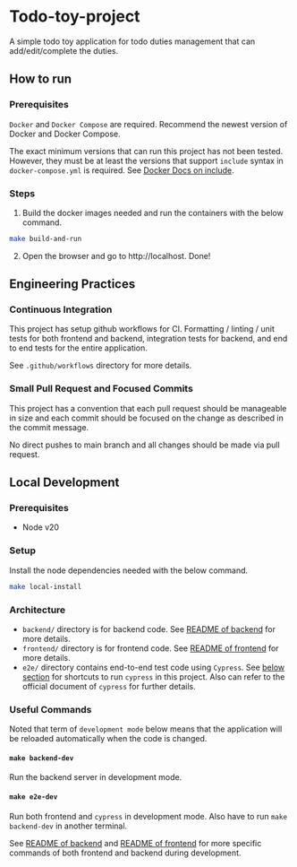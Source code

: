 # Todo-toy-project

A simple todo toy application for todo duties management that can add/edit/complete the duties.

## How to run

### Prerequisites

`Docker` and `Docker Compose` are required. Recommend the newest version of Docker and Docker Compose.

The exact minimum versions that can run this project has not been tested. However, they must be at least the versions that support `include` syntax in `docker-compose.yml` is required. See [Docker Docs on include](https://docs.docker.com/compose/multiple-compose-files/include/).

### Steps

1. Build the docker images needed and run the containers with the below command.

```bash
make build-and-run
```

2. Open the browser and go to http://localhost. Done!

## Engineering Practices

### Continuous Integration

This project has setup github workflows for CI. Formatting / linting / unit tests for both frontend and backend, integration tests for backend, and end to end tests for the entire application.

See `.github/workflows` directory for more details.

### Small Pull Request and Focused Commits

This project has a convention that each pull request should be manageable in size and each commit should be focused on the change as described in the commit message.

No direct pushes to main branch and all changes should be made via pull request.

## Local Development

### Prerequisites

- Node v20

### Setup

Install the node dependencies needed with the below command.

```bash
make local-install
```

### Architecture

- `backend/` directory is for backend code. See [README of backend](./backend/README.md) for more details.
- `frontend/` directory is for frontend code. See [README of frontend](./frontend/README.md) for more details.
- `e2e/` directory contains end-to-end test code using `Cypress`. See [below section](#useful-commands) for shortcuts to run `cypress` in this project. Also can refer to the official document of `cypress` for further details.

### Useful Commands

Noted that term of `development mode` below means that the application will be reloaded automatically when the code is changed.

#### `make backend-dev`

Run the backend server in development mode.

#### `make e2e-dev`

Run both frontend and `cypress` in development mode. Also have to run `make backend-dev` in another terminal.

See [README of backend](./backend/README.md) and [README of frontend](./frontend/README.md) for more specific commands of both frontend and backend during development.
